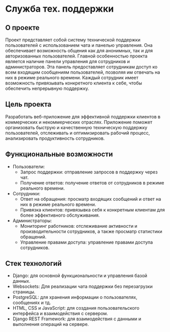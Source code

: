 # Служба тех. поддержки

## О проекте

Проект представляет собой систему технической поддержки пользователей с использованием чата и панелью управления. Она обеспечивает возможность общения как для анонимных, так и для авторизованных пользователей. Главной особенностью проекта является наличие панели управления для сотрудников и администраторов. Эта панель предоставляет сотрудникам доступ ко всем входящим сообщениям пользователей, позволяя им отвечать на них в режиме реального времени. Каждый сотрудник имеет возможность привязывать конкретного клиента к себе, чтобы обеспечить непрерывную поддержку.

## Цель проекта
Разработать веб-приложение для эффективной поддержки клиентов в коммерческих и некоммерческих отраслях. Приложение поможет организовать быструю и качественную техническую поддержку пользователей, отслеживать и оптимизировать рабочий процесс, анализировать продуктивность сотрудников.

## Функциональные возможности
- Пользователи:
  - Запрос поддержки: отправление запросов в поддержку через чат.
  - Получение ответов: получение ответов от сотрудников в режиме реального времени.
- Сотрудники:
  - Ответ на обращения: просматр входящих сообщений и ответ на них в режиме реального времени.
  - Привязка клиентов: привязывка себя к конкретным клиентам для более эффективного обслуживания.
- Администраторы:
  - Мониторинг работников: отслеживание активности и производительности сотрудников, а также просматр статистики обращений.
  - Управление правами доступа: управление правами доступа сотрудников.

## Стек технологий
- Django: для основной функциональности и управления базой данных.
- Websockets: Для реализации чата поддержки без перезагрузки страницы.
- PostgreSQL: для хранения информации о пользователях, сообщениях и тд.
- HTML, CSS и JavaScript: для создания пользовательского интерфейса и взаимодействия с сервером.
- Django REST Framework: для взаимодействия с данными и выполнения операций на сервере.
